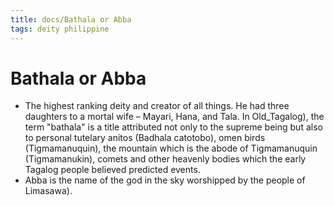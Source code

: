 ```yaml
---
title: docs/Bathala or Abba
tags: deity philippine
---
```


# Bathala or Abba
- The highest ranking deity and creator of all things. He had three daughters to a mortal wife – Mayari, Hana, and Tala. In Old_Tagalog), the term "bathala" is a title attributed not only to the supreme being but also to personal tutelary anitos (Badhala catotobo), omen birds (Tigmamanuquin), the mountain which is the abode of Tigmamanuquin (Tigmamanukin), comets and other heavenly bodies which the early Tagalog people believed predicted events.
- Abba is the name of the god in the sky worshipped by the people of Limasawa).